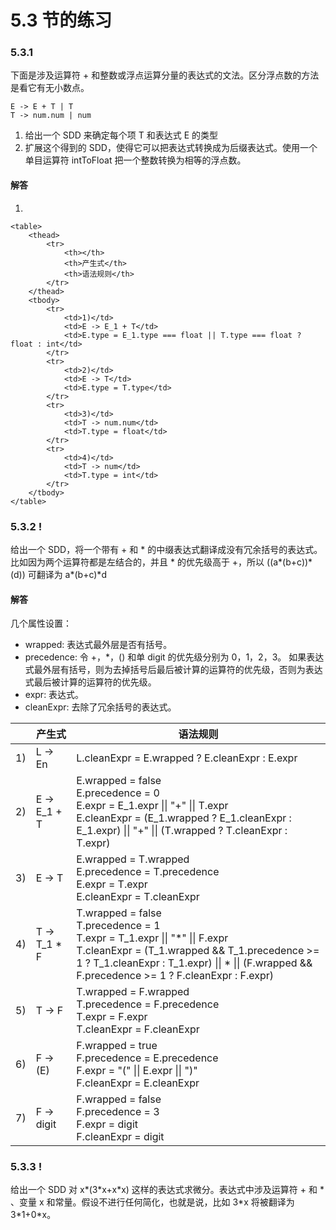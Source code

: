 # 5.3 节的练习

### 5.3.1

下面是涉及运算符 + 和整数或浮点运算分量的表达式的文法。区分浮点数的方法是看它有无小数点。

    E -> E + T | T
    T -> num.num | num
    
1. 给出一个 SDD 来确定每个项 T 和表达式 E 的类型
2. 扩展这个得到的 SDD，使得它可以把表达式转换成为后缀表达式。使用一个单目运算符 intToFloat 把一个整数转换为相等的浮点数。

#### 解答

1. 

    <table>
        <thead>
            <tr>
                <th></th>
                <th>产生式</th>
                <th>语法规则</th>
            </tr>
        </thead>
        <tbody>
            <tr>
                <td>1)</td>
                <td>E -> E_1 + T</td>
                <td>E.type = E_1.type === float || T.type === float ? float : int</td>
            </tr>
            <tr>
                <td>2)</td>
                <td>E -> T</td>
                <td>E.type = T.type</td>
            </tr>
            <tr>
                <td>3)</td>
                <td>T -> num.num</td>
                <td>T.type = float</td>
            </tr>
            <tr>
                <td>4)</td>
                <td>T -> num</td>
                <td>T.type = int</td>
            </tr>
        </tbody>
    </table>


### 5.3.2 !

给出一个 SDD，将一个带有 + 和 * 的中缀表达式翻译成没有冗余括号的表达式。比如因为两个运算符都是左结合的，并且 * 的优先级高于 +，所以 ((a\*(b+c))\*(d)) 可翻译为 a\*(b+c)\*d

#### 解答

几个属性设置：

- wrapped: 表达式最外层是否有括号。
- precedence: 令 +，\*，() 和单 digit 的优先级分别为 0，1，2，3。 如果表达式最外层有括号，则为去掉括号后最后被计算的运算符的优先级，否则为表达式最后被计算的运算符的优先级。
- expr: 表达式。
- cleanExpr: 去除了冗余括号的表达式。

<table>
    <thead>
        <tr>
            <th></th>
            <th>产生式</th>
            <th>语法规则</th>
        </tr>
    </thead>
    <tbody>
        <tr>
            <td>1)</td>
            <td>L -> En</td>
            <td>
                L.cleanExpr = E.wrapped ? E.cleanExpr : E.expr
            </td>
        </tr>
        <tr>
            <td>2)</td>
            <td>E -> E_1 + T</td>
            <td>
                E.wrapped = false<br/>
                E.precedence = 0<br/>
                E.expr = E_1.expr || "+" || T.expr<br/>
                E.cleanExpr = (E_1.wrapped ? E_1.cleanExpr : E_1.expr) || "+" || (T.wrapped ? T.cleanExpr : T.expr)
            </td>
        </tr>
        <tr>
            <td>3)</td>
            <td>E -> T</td>
            <td>
                E.wrapped = T.wrapped<br/>
                E.precedence = T.precedence<br/>
                E.expr = T.expr</br>
                E.cleanExpr = T.cleanExpr
            </td>
        </tr>
        <tr>
            <td>4)</td>
            <td>T -> T_1 * F</td>
            <td>
                T.wrapped = false<br/>
                T.precedence = 1<br/>
                T.expr = T_1.expr || "*" || F.expr<br/>
                T.cleanExpr = (T_1.wrapped && T_1.precedence >= 1 ? T_1.cleanExpr : T_1.expr) || * || (F.wrapped && F.precedence >= 1 ? F.cleanExpr : F.expr)
            </td>
        </tr>
        <tr>
            <td>5)</td>
            <td>T -> F</td>
            <td>
                T.wrapped = F.wrapped<br/>
                T.precedence = F.precedence<br/>
                T.expr = F.expr<br/>
                T.cleanExpr = F.cleanExpr
            </td>
        </tr>
        <tr>
            <td>6)</td>
            <td>F -> (E)</td>
            <td>
                F.wrapped = true<br/>
                F.precedence = E.precedence<br/>
                F.expr = "(" || E.expr || ")"<br/>
                F.cleanExpr = E.cleanExpr
            </td>
        </tr>
        <tr>
            <td>7)</td>
            <td>F -> digit</td>
            <td>
                F.wrapped = false<br/>
                F.precedence = 3<br/>
                F.expr = digit<br/>
                F.cleanExpr = digit
            </td>
        </tr>
    </tbody>
</table>

 
### 5.3.3 !

给出一个 SDD 对 x\*(3\*x+x\*x) 这样的表达式求微分。表达式中涉及运算符 + 和 * 、变量 x 和常量。假设不进行任何简化，也就是说，比如 3\*x 将被翻译为 3\*1+0\*x。
